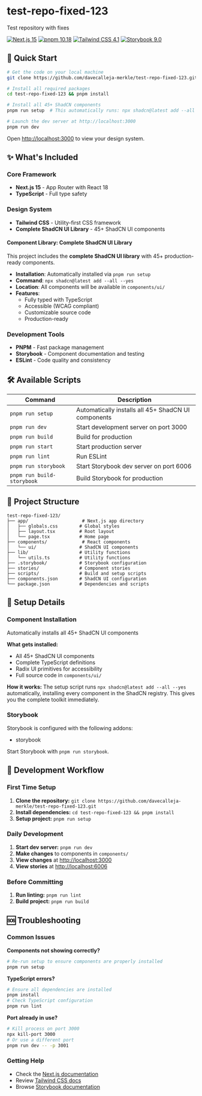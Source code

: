 # test-repo-fixed-123

Test repository with fixes

[![Next.js 15](https://img.shields.io/badge/Next.js%2015-black)](https://nextjs.org/)
[![pnpm 10.18](https://img.shields.io/badge/pnpm%2010.18-FF6C37)](https://pnpm.io/)
[![Tailwind CSS 4.1](https://img.shields.io/badge/Tailwind%20CSS%204.1-06B6D4)](https://tailwindcss.com/)
[![Storybook 9.0](https://img.shields.io/badge/Storybook%209.0-FF4785)](https://storybook.js.org/)

## 🚀 Quick Start

```bash
# Get the code on your local machine
git clone https://github.com/davecalleja-merkle/test-repo-fixed-123.git

# Install all required packages
cd test-repo-fixed-123 && pnpm install

# Install all 45+ ShadCN components
pnpm run setup  # This automatically runs: npx shadcn@latest add --all --yes

# Launch the dev server at http://localhost:3000
pnpm run dev
```

Open [http://localhost:3000](http://localhost:3000) to view your design system.

## ✨ What's Included

### Core Framework
- **Next.js 15** - App Router with React 18
- **TypeScript** - Full type safety

### Design System
- **Tailwind CSS** - Utility-first CSS framework
- **Complete ShadCN UI Library** - 45+ ShadCN UI components


#### Component Library: Complete ShadCN UI Library


This project includes the **complete ShadCN UI library** with 45+ production-ready components.

- **Installation**: Automatically installed via `pnpm run setup`
- **Command**: `npx shadcn@latest add --all --yes`
- **Location**: All components will be available in `components/ui/`
- **Features**:
  - Fully typed with TypeScript
  - Accessible (WCAG compliant)
  - Customizable source code
  - Production-ready


### Development Tools
- **PNPM** - Fast package management
- **Storybook** - Component documentation and testing
- **ESLint** - Code quality and consistency

## 🛠️ Available Scripts

| Command | Description |
|---------|-------------|
| `pnpm run setup` | Automatically installs all 45+ ShadCN UI components |
| `pnpm run dev` | Start development server on port 3000 |
| `pnpm run build` | Build for production |
| `pnpm run start` | Start production server |
| `pnpm run lint` | Run ESLint |
| `pnpm run storybook` | Start Storybook dev server on port 6006 |
| `pnpm run build-storybook` | Build Storybook for production |

## 📁 Project Structure

```
test-repo-fixed-123/
├── app/                    # Next.js app directory
│   ├── globals.css        # Global styles
│   ├── layout.tsx         # Root layout
│   └── page.tsx           # Home page
├── components/             # React components
│   └── ui/                # ShadCN UI components
├── lib/                   # Utility functions
│   └── utils.ts           # Utility functions
├── .storybook/            # Storybook configuration
├── stories/               # Component stories
├── scripts/               # Build and setup scripts
├── components.json        # ShadCN UI configuration
└── package.json           # Dependencies and scripts
```

## 🔧 Setup Details

### Component Installation

Automatically installs all 45+ ShadCN UI components


**What gets installed:**
- All 45+ ShadCN UI components
- Complete TypeScript definitions
- Radix UI primitives for accessibility
- Full source code in `components/ui/`

**How it works:**
The setup script runs `npx shadcn@latest add --all --yes` automatically, installing every component in the ShadCN registry. This gives you the complete toolkit immediately.





### Storybook

Storybook is configured with the following addons:
- storybook

Start Storybook with `pnpm run storybook`.


## 🔄 Development Workflow

### First Time Setup
1. **Clone the repository:** `git clone https://github.com/davecalleja-merkle/test-repo-fixed-123.git`
2. **Install dependencies:** `cd test-repo-fixed-123 && pnpm install`
3. **Setup project:** `pnpm run setup`

### Daily Development
1. **Start dev server:** `pnpm run dev`
2. **Make changes** to components in `components/`
3. **View changes** at [http://localhost:3000](http://localhost:3000)
4. **View stories** at [http://localhost:6006](http://localhost:6006)

### Before Committing
1. **Run linting:** `pnpm run lint`
2. **Build project:** `pnpm run build`

## 🆘 Troubleshooting

### Common Issues

**Components not showing correctly?**
```bash
# Re-run setup to ensure components are properly installed
pnpm run setup
```

**TypeScript errors?**
```bash
# Ensure all dependencies are installed
pnpm install
# Check TypeScript configuration
pnpm run lint
```

**Port already in use?**
```bash
# Kill process on port 3000
npx kill-port 3000
# Or use a different port
pnpm run dev -- -p 3001
```

### Getting Help
- Check the [Next.js documentation](https://nextjs.org/docs)
- Review [Tailwind CSS docs](https://tailwindcss.com/docs)
- Browse [Storybook documentation](https://storybook.js.org/docs)

